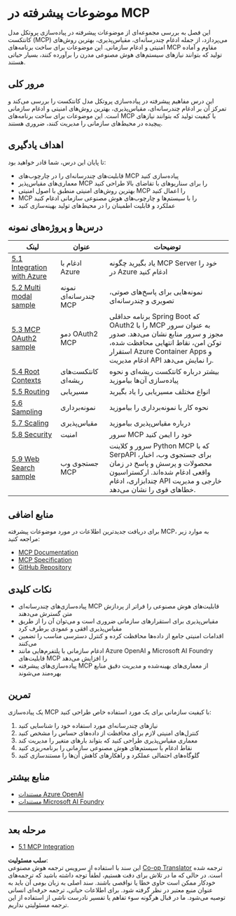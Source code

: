<!--
CO_OP_TRANSLATOR_METADATA:
{
  "original_hash": "494d87e1c4b9239c70f6a341fcc59a48",
  "translation_date": "2025-06-02T18:24:30+00:00",
  "source_file": "05-AdvancedTopics/README.md",
  "language_code": "fa"
}
-->
# موضوعات پیشرفته در MCP

این فصل به بررسی مجموعه‌ای از موضوعات پیشرفته در پیاده‌سازی پروتکل مدل کانتکست (MCP) می‌پردازد، از جمله ادغام چندرسانه‌ای، مقیاس‌پذیری، بهترین روش‌های امنیتی و ادغام سازمانی. این موضوعات برای ساخت برنامه‌های MCP مقاوم و آماده تولید که بتوانند نیازهای سیستم‌های هوش مصنوعی مدرن را برآورده کنند، بسیار حیاتی هستند.

## مرور کلی

این درس مفاهیم پیشرفته در پیاده‌سازی پروتکل مدل کانتکست را بررسی می‌کند و تمرکز آن بر ادغام چندرسانه‌ای، مقیاس‌پذیری، بهترین روش‌های امنیتی و ادغام سازمانی است. این موضوعات برای ساخت برنامه‌های MCP با کیفیت تولید که بتوانند نیازهای پیچیده در محیط‌های سازمانی را مدیریت کنند، ضروری هستند.

## اهداف یادگیری

تا پایان این درس، شما قادر خواهید بود:

- قابلیت‌های چندرسانه‌ای را در چارچوب‌های MCP پیاده‌سازی کنید
- معماری‌های مقیاس‌پذیر MCP را برای سناریوهای با تقاضای بالا طراحی کنید
- بهترین روش‌های امنیتی منطبق با اصول امنیتی MCP را اعمال کنید
- MCP را با سیستم‌ها و چارچوب‌های هوش مصنوعی سازمانی ادغام کنید
- عملکرد و قابلیت اطمینان را در محیط‌های تولید بهینه‌سازی کنید

## درس‌ها و پروژه‌های نمونه

| لینک | عنوان | توضیحات |
|------|-------|-------------|
| [5.1 Integration with Azure](./mcp-integration/README.md) | ادغام با Azure | یاد بگیرید چگونه MCP Server خود را در Azure ادغام کنید |
| [5.2 Multi modal sample](./mcp-multi-modality/README.md) | نمونه چندرسانه‌ای MCP | نمونه‌هایی برای پاسخ‌های صوتی، تصویری و چندرسانه‌ای |
| [5.3 MCP OAuth2 sample](../../../05-AdvancedTopics/mcp-oauth2-demo) | دمو OAuth2 MCP | برنامه حداقلی Spring Boot که OAuth2 را با MCP به عنوان سرور مجوز و سرور منابع نشان می‌دهد. صدور توکن امن، نقاط انتهایی محافظت شده، استقرار Azure Container Apps و ادغام مدیریت API را نمایش می‌دهد. |
| [5.4 Root Contexts](./mcp-root-contexts/README.md) | کانتکست‌های ریشه‌ای | بیشتر درباره کانتکست ریشه‌ای و نحوه پیاده‌سازی آن‌ها بیاموزید |
| [5.5 Routing](./mcp-routing/README.md) | مسیریابی | انواع مختلف مسیریابی را یاد بگیرید |
| [5.6 Sampling](./mcp-sampling/README.md) | نمونه‌برداری | نحوه کار با نمونه‌برداری را بیاموزید |
| [5.7 Scaling](./mcp-scaling/README.md) | مقیاس‌پذیری | درباره مقیاس‌پذیری بیاموزید |
| [5.8 Security](./mcp-security/README.md) | امنیت | سرور MCP خود را ایمن کنید |
| [5.9 Web Search sample](./web-search-mcp/README.md) | جستجوی وب MCP | سرور و کلاینت Python MCP که با SerpAPI برای جستجوی وب، اخبار، محصولات و پرسش و پاسخ در زمان واقعی ادغام شده‌اند. ارکستراسیون چندابزاری، ادغام API خارجی و مدیریت خطاهای قوی را نشان می‌دهد. |

## منابع اضافی

برای دریافت جدیدترین اطلاعات در مورد موضوعات پیشرفته MCP، به موارد زیر مراجعه کنید:
- [MCP Documentation](https://modelcontextprotocol.io/)
- [MCP Specification](https://spec.modelcontextprotocol.io/)
- [GitHub Repository](https://github.com/modelcontextprotocol)

## نکات کلیدی

- پیاده‌سازی‌های چندرسانه‌ای MCP قابلیت‌های هوش مصنوعی را فراتر از پردازش متن گسترش می‌دهند
- مقیاس‌پذیری برای استقرارهای سازمانی ضروری است و می‌توان آن را از طریق مقیاس‌پذیری افقی و عمودی برطرف کرد
- اقدامات امنیتی جامع از داده‌ها محافظت کرده و کنترل دسترسی مناسب را تضمین می‌کنند
- ادغام سازمانی با پلتفرم‌هایی مانند Azure OpenAI و Microsoft AI Foundry قابلیت‌های MCP را افزایش می‌دهد
- پیاده‌سازی‌های پیشرفته MCP از معماری‌های بهینه‌شده و مدیریت دقیق منابع بهره‌مند می‌شوند

## تمرین

یک پیاده‌سازی MCP با کیفیت سازمانی برای یک مورد استفاده خاص طراحی کنید:

1. نیازهای چندرسانه‌ای مورد استفاده خود را شناسایی کنید
2. کنترل‌های امنیتی لازم برای محافظت از داده‌های حساس را مشخص کنید
3. معماری مقیاس‌پذیری طراحی کنید که بتواند بارهای متغیر را مدیریت کند
4. نقاط ادغام با سیستم‌های هوش مصنوعی سازمانی را برنامه‌ریزی کنید
5. گلوگاه‌های احتمالی عملکرد و راهکارهای کاهش آن‌ها را مستندسازی کنید

## منابع بیشتر

- [مستندات Azure OpenAI](https://learn.microsoft.com/en-us/azure/ai-services/openai/)
- [مستندات Microsoft AI Foundry](https://learn.microsoft.com/en-us/ai-services/)

---

## مرحله بعد

- [5.1 MCP Integration](./mcp-integration/README.md)

**سلب مسئولیت**:  
این سند با استفاده از سرویس ترجمه هوش مصنوعی [Co-op Translator](https://github.com/Azure/co-op-translator) ترجمه شده است. در حالی که ما در تلاش برای دقت هستیم، لطفاً توجه داشته باشید که ترجمه‌های خودکار ممکن است حاوی خطا یا نواقصی باشند. سند اصلی به زبان بومی آن باید به عنوان منبع معتبر در نظر گرفته شود. برای اطلاعات حیاتی، ترجمه حرفه‌ای انسانی توصیه می‌شود. ما در قبال هرگونه سوء تفاهم یا تفسیر نادرست ناشی از استفاده از این ترجمه مسئولیتی نداریم.